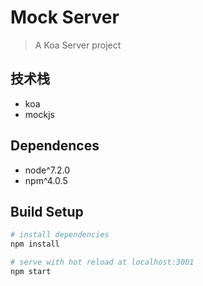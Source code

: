 # Mock Server

> A Koa Server project

## 技术栈

- koa
- mockjs

## Dependences

- node^7.2.0
- npm^4.0.5

## Build Setup

``` bash
# install dependencies
npm install

# serve with hot reload at localhost:3001
npm start
```
